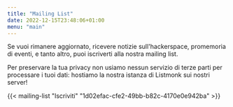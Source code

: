 ```yaml
---
title: "Mailing List"
date: 2022-12-15T23:48:06+01:00
menu: "main"
---
```


Se vuoi rimanere aggiornato, ricevere notizie sull'hackerspace, promemoria di eventi, e tanto altro, puoi iscriverti alla nostra mailing list. 

Per preservare la tua privacy non usiamo nessun servizio di terze parti per processare i tuoi dati: hostiamo la nostra istanza di Listmonk
sui nostri server!

{{< mailing-list "Iscriviti" "1d02efac-cfe2-49bb-b82c-4170e0e942ba" >}}
